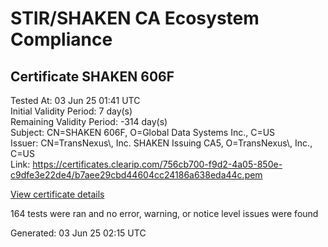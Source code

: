 # STIR/SHAKEN CA Ecosystem Compliance

## Certificate SHAKEN 606F

Tested At: 03 Jun 25 01:41 UTC\
Initial Validity Period: 7 day(s)\
Remaining Validity Period: -314 day(s)\
Subject: CN=SHAKEN 606F, O=Global Data Systems Inc., C=US\
Issuer: CN=TransNexus\\, Inc. SHAKEN Issuing CA5, O=TransNexus\\, Inc., C=US\
Link: https://certificates.clearip.com/756cb700-f9d2-4a05-850e-c9dfe3e22de4/b7aee29cbd44604cc24186a638eda44c.pem

[View certificate details](https://x509.io/?cert=MIIC2DCCAn6gAwIBAgIQR1Yapcgp4bkzTzCSXrg25jAKBggqhkjOPQQDAjBWMQswCQYDVQQGEwJVUzEZMBcGA1UEChMQVHJhbnNOZXh1cywgSW5jLjEsMCoGA1UEAxMjVHJhbnNOZXh1cywgSW5jLiBTSEFLRU4gSXNzdWluZyBDQTUwHhcNMjQwNzE2MDU1ODMwWhcNMjQwNzIzMDU1ODI5WjBGMQswCQYDVQQGEwJVUzEhMB8GA1UEChMYR2xvYmFsIERhdGEgU3lzdGVtcyBJbmMuMRQwEgYDVQQDEwtTSEFLRU4gNjA2RjBZMBMGByqGSM49AgEGCCqGSM49AwEHA0IABP5M7W753ILaXxdBCqDoJxYKtqwPF5CHrtkdAZMJVudDnJj9rVGQYG69XHNK6Xotw1jbQde6UeTiurAcqMa4NmajggE8MIIBODAMBgNVHRMBAf8EAjAAMA4GA1UdDwEB%2FwQEAwIHgDAdBgNVHQ4EFgQUx23x6396ZrqWHUdBbhvtVDmyagMwHwYDVR0jBBgwFoAU2gCzh%2FiCP7%2B6IqJkY7X2L8yOdcowFwYDVR0gBBAwDjAMBgpghkgBhv8JAQEEMIGmBgNVHR8EgZ4wgZswgZigOqA4hjZodHRwczovL2F1dGhlbnRpY2F0ZS1hcGkuaWNvbmVjdGl2LmNvbS9kb3dubG9hZC92MS9jcmyiWqRYMFYxFDASBgNVBAcMC0JyaWRnZXdhdGVyMQswCQYDVQQIDAJOSjETMBEGA1UEAwwKU1RJLVBBIENSTDELMAkGA1UEBhMCVVMxDzANBgNVBAoMBlNUSS1QQTAWBggrBgEFBQcBGgQKMAigBhYENjA2RjAKBggqhkjOPQQDAgNIADBFAiA8NS7CIG%2FqsygRJZgzSzKORGNGpxwnNHT9g2%2F%2BNbaudAIhAKYXOuSiYRhSbR1Sxr2HcuRVJ7SfnkXxIOjd%2FI0Yvn%2Fv)

164 tests were ran and no error, warning, or notice level issues were found


Generated: 03 Jun 25 02:15 UTC